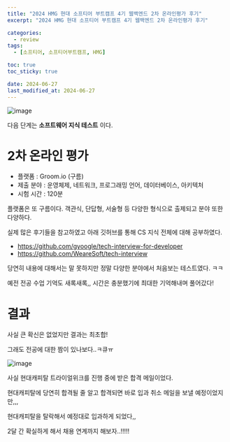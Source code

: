 ```yaml
---
title: "2024 HMG 현대 소프티어 부트캠프 4기 웹백엔드 2차 온라인평가 후기"
excerpt: "2024 HMG 현대 소프티어 부트캠프 4기 웹백엔드 2차 온라인평가 후기"

categories:
  - review
tags:
  - [소프티어, 소프티어부트캠프, HMG]

toc: true
toc_sticky: true

date: 2024-06-27
last_modified_at: 2024-06-27
---
```


![image](https://github.com/min9805/min9805.github.io/assets/56664567/43a1a88e-4446-4fa3-86c5-40f4f645d8ee)

다음 단계는 **소프트웨어 지식 테스트** 이다. 

# 2차 온라인 평가

- 플랫폼 : Groom.io (구름)
- 제출 분야 : 운영체제, 네트워크, 프로그래밍 언어, 데이터베이스, 아키텍처
- 시험 시간 : 120분

 플랫폼은 또 구름이다. 객관식, 단답형, 서술형 등 다양한 형식으로 출제되고 분야 또한 다양하다. 

 실제 많은 후기들을 참고하였고 아래 깃허브를 통해 CS 지식 전체에 대해 공부하였다. 


- https://github.com/gyoogle/tech-interview-for-developer
- https://github.com/WeareSoft/tech-interview


당연히 내용에 대해서는 말 못하지만 정말 다양한 분야에서 처음보는 테스트였다. ㅋㅋ

예전 전공 수업 기억도 새록새록,, 
시간은 충분했기에 최대한 기억해내며 풀어갔다! 

# 결과 

사실 큰 확신은 없었지만 결과는 최초합!

그래도 전공에 대한 짬이 있나보다..ㅋ큐ㅠ


![image](https://github.com/min9805/min9805.github.io/assets/56664567/785250da-936a-4c2f-bd76-3b4b36125563)


사실 현대캐피탈 트라이얼위크를 진행 중에 받은 합격 메일이었다. 

현대캐피탈에 당연히 합격될 줄 알고 합격되면 바로 입과 취소 메일을 보낼 예정이었지만,,,

현대캐피탈을 탈락해서 예정대로 입과하게 되었다,,

2달 간 확실하게 해서 채용 연계까지 해보자..!!!!!